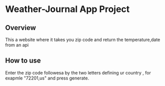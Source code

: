 # Weather-Journal App Project

## Overview
This a website where it takes you zip code and return the temperature,date from an api  

## How to use 
Enter the zip code followesa by the two letters defining ur country , for exapmle "72201,us" and press generate.
